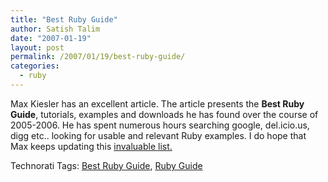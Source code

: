 ```yaml
---
title: "Best Ruby Guide"
author: Satish Talim
date: "2007-01-19"
layout: post
permalink: /2007/01/19/best-ruby-guide/
categories:
  - ruby
---
```

Max Kiesler has an excellent article.  The article presents the **Best Ruby
Guide**, tutorials, examples and downloads he has <!--more-->found over the
course of 2005-2006. He has spent numerous hours searching google, del.icio.us,
digg etc.. looking for usable and relevant Ruby examples. I do hope that Max
keeps updating this [invaluable
list.](http://www.maxkiesler.com/index.php/weblog/comments/learning_ruby_a_guide_to_online_tutorials_examples_and_downloads/)

Technorati Tags: [Best Ruby
Guide](http://technorati.com/tag/Best+Ruby+Guide), [Ruby
Guide](http://technorati.com/tag/Ruby+Guide)
